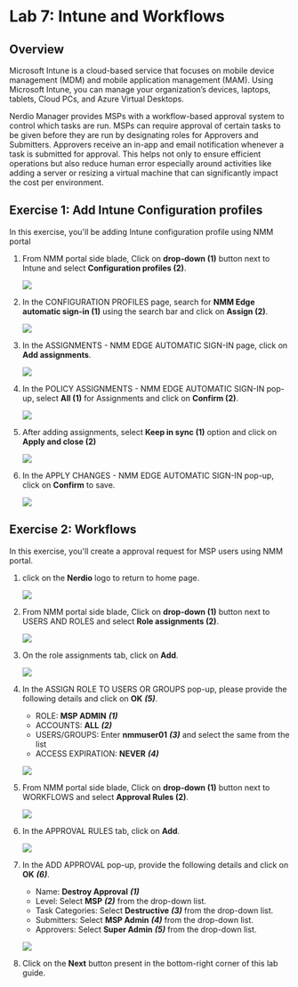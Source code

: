 # Lab 7: Intune and Workflows

## Overview

Microsoft Intune is a cloud-based service that focuses on mobile device management (MDM) and mobile application management (MAM). Using Microsoft Intune, you can manage your organization’s devices, laptops, tablets, Cloud PCs, and Azure Virtual Desktops.

Nerdio Manager provides MSPs with a workflow-based approval system to control which tasks are run. MSPs can require approval of certain tasks to be given before they are run by designating roles for Approvers and Submitters. Approvers receive an in-app and email notification whenever a task is submitted for approval.  This helps not only to ensure efficient operations but also reduce human error especially around activities like adding a server or resizing a virtual machine that can significantly impact the cost per environment.

## Exercise 1: Add Intune Configuration profiles

In this exercise, you'll be adding Intune configuration profile using NMM portal

1. From NMM portal side blade, Click on **drop-down (1)** button next to Intune and select **Configuration profiles (2)**.

   ![](media/snmm8.jpg) 

1. In the CONFIGURATION PROFILES page, search for **NMM Edge automatic sign-in (1)** using the search bar and click on **Assign (2)**.

   ![](media/snmm9.jpg) 

1. In the ASSIGNMENTS - NMM EDGE AUTOMATIC SIGN-IN page, click on **Add assignments**.

   ![](media/snmm10.jpg) 

1. In the POLICY ASSIGNMENTS - NMM EDGE AUTOMATIC SIGN-IN pop-up, select **All (1)** for Assignments and click on **Confirm (2)**.

   ![](media/snmm11.jpg) 

1. After adding assignments, select **Keep in sync (1)** option and click on **Apply and close (2)**

   ![](media/snmm12.jpg) 

1. In the APPLY CHANGES - NMM EDGE AUTOMATIC SIGN-IN pop-up, click on **Confirm** to save. 

   ![](media/snmm13.jpg) 

## Exercise 2: Workflows  

In this exercise, you'll create a approval request for MSP users using NMM portal.

1. click on the **Nerdio** logo to return to home page.

   ![](media/snmm2.jpg) 

1. From NMM portal side blade, Click on **drop-down (1)** button next to USERS AND ROLES and select **Role assignments (2)**.

   ![](media/snmm14.jpg) 

1. On the role assignments tab, click on **Add**.

   ![](media/snmm15.jpg) 

1. In the ASSIGN ROLE TO USERS OR GROUPS pop-up, please provide the following details and click on **OK** ***(5)***.

   - ROLE: **MSP ADMIN** ***(1)***
   - ACCOUNTS: **ALL** ***(2)***
   - USERS/GROUPS: Enter **nmmuser01** ***(3)*** and select the same from the list
   - ACCESS EXPIRATION: **NEVER** ***(4)***

    ![](media/snmm16.jpg)  

1. From NMM portal side blade, Click on **drop-down (1)** button next to WORKFLOWS and select **Approval Rules (2)**.     

   ![](media/snmm17.jpg)  

1. In the APPROVAL RULES tab, click on **Add**.

   ![](media/snmm18.jpg)  

1. In the ADD APPROVAL pop-up, provide the following details and click on **OK** ***(6)***.

   - Name: **Destroy Approval** ***(1)***
   - Level: Select **MSP** ***(2)*** from the drop-down list.
   - Task Categories: Select **Destructive** ***(3)*** from the drop-down list.
   - Submitters: Select **MSP Admin** ***(4)*** from the drop-down list.
   - Approvers: Select **Super Admin** ***(5)*** from the drop-down list.

   ![](media/snmm19.jpg)  

1. Click on the **Next** button present in the bottom-right corner of this lab guide.